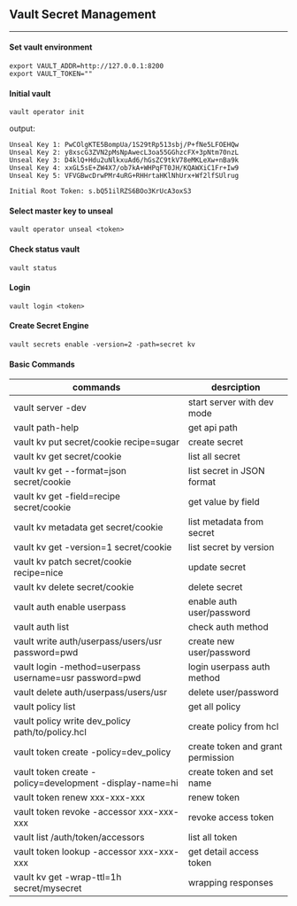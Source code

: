 ## Vault Secret Management
---

#### Set vault environment
```
export VAULT_ADDR=http://127.0.0.1:8200
export VAULT_TOKEN=""
```

#### Initial vault
```
vault operator init
```

output:
```
Unseal Key 1: PwCOlgKTE5BompUa/1S29tRp513sbj/P+fNe5LFOEHQw
Unseal Key 2: y8xscG3ZVN2pMsNpAwecL3oa55GGhzcFX+3pNtm70nzL
Unseal Key 3: D4klQ+Hdu2uNlkxuAd6/hGsZC9tkV78eMKLeXw+nBa9k
Unseal Key 4: xxGL5sE+ZW4X7/ob7kA+WHPqFT0JH/KQAWXiC1Fr+Iw9
Unseal Key 5: VFVGBwcDrwPMr4uRG+RHHrtaHKlNhUrx+Wf2lfSUlrug

Initial Root Token: s.bQ51ilRZS6BOo3KrUcA3oxS3
```

#### Select master key to unseal
```
vault operator unseal <token>
```

#### Check status vault
```
vault status
```

#### Login
```
vault login <token>
```

#### Create Secret Engine
```
vault secrets enable -version=2 -path=secret kv
```

#### Basic Commands
|                           commands                         | desrciption
------------------------------------------------------------ | ------------------
vault server -dev                                            | start server with dev mode
vault path-help                                              | get api path
vault kv put secret/cookie recipe=sugar                      | create secret
vault kv get secret/cookie                                   | list all secret
vault kv get --format=json secret/cookie                     | list secret in JSON format
vault kv get -field=recipe secret/cookie                     | get value by field
vault kv metadata get secret/cookie                          | list metadata from secret
vault kv get -version=1 secret/cookie                        | list secret by version
vault kv patch secret/cookie recipe=nice                     | update secret
vault kv delete secret/cookie                                | delete secret
vault auth enable userpass                                   | enable auth user/password
vault auth list                                              | check auth method
vault write auth/userpass/users/usr password=pwd             | create new user/password
vault login -method=userpass username=usr password=pwd       | login userpass auth method
vault delete auth/userpass/users/usr                         | delete user/password
vault policy list                                            | get all policy          
vault policy write dev_policy path/to/policy.hcl             | create policy from hcl
vault token create -policy=dev_policy                        | create token and grant permission
vault token create -policy=development -display-name=hi      | create token and set name
vault token renew xxx-xxx-xxx                                | renew token
vault token revoke -accessor xxx-xxx-xxx                     | revoke access token
vault list /auth/token/accessors                             | list all token
vault token lookup -accessor xxx-xxx-xxx                     | get detail access token
vault kv get -wrap-ttl=1h secret/mysecret                    | wrapping responses
